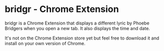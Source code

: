 # bridgr - Chrome Extension

bridgr is a Chrome Extension that displays a different lyric by Phoebe Bridgers when you open a new tab. It also displays the time and date. 

It's not on the Chrome Extension store yet but feel free to download it and install on your own version of Chrome.